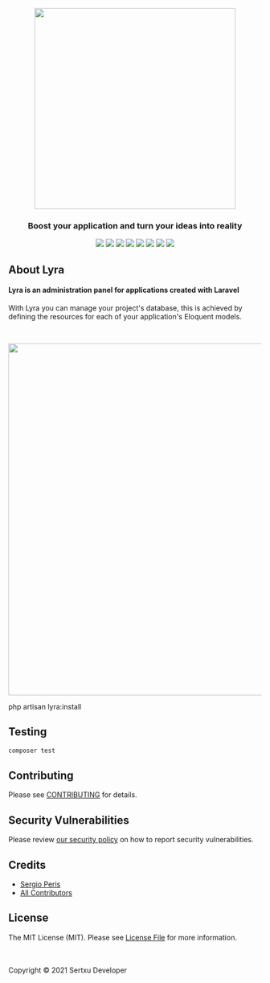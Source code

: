 <p align="center">
<img src="https://lyraadmin.dev/img/logo.png" width="400">
</p>

<h3 align="center">Boost your application and turn your ideas into reality</h3>

<p align="center">
<img src="https://img.shields.io/packagist/v/sertxudeveloper/lyra.svg">
<img src="https://img.shields.io/github/workflow/status/sertxudeveloper/lyra/run-tests?label=tests">
<img src="https://img.shields.io/github/workflow/status/sertxudeveloper/lyra/Check%20&%20fix%20styling?label=code%20style">
<img src="https://img.shields.io/github/license/sertxudeveloper/Lyra">
<img src="https://img.shields.io/github/repo-size/sertxudeveloper/Lyra">
<img src="https://img.shields.io/github/stars/sertxudeveloper/Lyra">
<img src="https://img.shields.io/packagist/dt/sertxudeveloper/lyra.svg">
<img src="https://img.shields.io/github/issues/sertxudeveloper/lyra">
</p>

## About Lyra
#### Lyra is an administration panel for applications created with Laravel
With Lyra you can manage your project's database, this is achieved by defining the resources for each of your application's Eloquent models.

<br>
<p align="center">
<img src="https://lyraadmin.dev/img/lyra_dashboard.png" width="700">
</p>
php artisan lyra:install

## Testing

```bash
composer test
```

## Contributing

Please see [CONTRIBUTING](https://github.com/spatie/.github/blob/main/CONTRIBUTING.md) for details.

## Security Vulnerabilities

Please review [our security policy](../../security/policy) on how to report security vulnerabilities.

## Credits

- [Sergio Peris](https://github.com/sertxudev)
- [All Contributors](../../contributors)

## License

The MIT License (MIT). Please see [License File](LICENSE.md) for more information.

<br><br>
Copyright © 2021 Sertxu Developer
